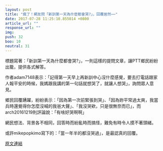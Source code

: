 ```yaml
---
layout: post
title: "瘋了！網友問「新訓第一天為什麼都會哭?」，回覆居然⋯⋯"
date: 2017-07-28 11:25:10.855014 +0800
article_url: ""
response_url: ""
img: 
push: 32
boo: 10
neutral: 31
---
```


標題寫著：「新訓第一天為什麼都會哭?」，一則這樣的提問文章，讓PTT鄉民紛紛出籠，提供各式解答。

作者adam7148表示：「記得第一天早上再新訓中心沒什麼感覺，要去打電話跟家人報平安的時候，我媽跟我講的第一句話就想哭了，就讓人想哭」，詢問眾人意見。

鄉民回覆踴躍，紛紛表示：「因為第一次前緊張到哭」、「因為妳平常過太爽，我當兵時還覺得你怎麼沒喊的我爸大聲」、「我沒哭欸，只是很無奈而已」，而arch20161219則評論說：「有啥好哭啊啊」

網民想法、背景各不相同，回答時而紛亂時而搞怪，難免有時令人摸不著頭緒。

或許mikepopkimo寫下的：「當一年半的都沒哭過」，是最認真的回覆。

<a href = "https://www.ptt.cc/bbs/Gossiping/M.1501167868.A.D35.html">原文連結</a>


